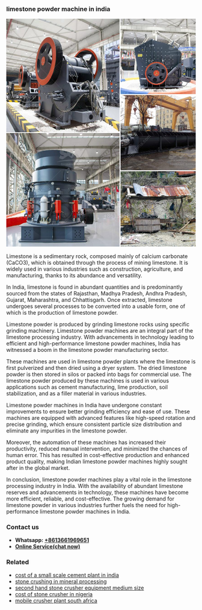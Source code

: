 <h3>limestone powder machine in india</h3><img src='1702950146.jpg' alt=''><p>Limestone is a sedimentary rock, composed mainly of calcium carbonate (CaCO3), which is obtained through the process of mining limestone. It is widely used in various industries such as construction, agriculture, and manufacturing, thanks to its abundance and versatility.</p><p>In India, limestone is found in abundant quantities and is predominantly sourced from the states of Rajasthan, Madhya Pradesh, Andhra Pradesh, Gujarat, Maharashtra, and Chhattisgarh. Once extracted, limestone undergoes several processes to be converted into a usable form, one of which is the production of limestone powder.</p><p>Limestone powder is produced by grinding limestone rocks using specific grinding machinery. Limestone powder machines are an integral part of the limestone processing industry. With advancements in technology leading to efficient and high-performance limestone powder machines, India has witnessed a boom in the limestone powder manufacturing sector.</p><p>These machines are used in limestone powder plants where the limestone is first pulverized and then dried using a dryer system. The dried limestone powder is then stored in silos or packed into bags for commercial use. The limestone powder produced by these machines is used in various applications such as cement manufacturing, lime production, soil stabilization, and as a filler material in various industries.</p><p>Limestone powder machines in India have undergone constant improvements to ensure better grinding efficiency and ease of use. These machines are equipped with advanced features like high-speed rotation and precise grinding, which ensure consistent particle size distribution and eliminate any impurities in the limestone powder.</p><p>Moreover, the automation of these machines has increased their productivity, reduced manual intervention, and minimized the chances of human error. This has resulted in cost-effective production and enhanced product quality, making Indian limestone powder machines highly sought after in the global market.</p><p>In conclusion, limestone powder machines play a vital role in the limestone processing industry in India. With the availability of abundant limestone reserves and advancements in technology, these machines have become more efficient, reliable, and cost-effective. The growing demand for limestone powder in various industries further fuels the need for high-performance limestone powder machines in India.</p><h3>Contact us</h3><ul><li><strong>Whatsapp:&nbsp;<a href="https://wa.me/8613661969651">+8613661969651</a></strong></li><li><a href="https://swt.shibang-china.com/?git&amp;zhl&amp;limestone powder machine in india"><strong>Online Service(chat now)</strong></a></li></ul><h3>Related</h3><ul><li><a href='cost of a small scale cement plant in india.md'>cost of a small scale cement plant in india</a></li><li><a href='stone crushing in mineral processing.md'>stone crushing in mineral processing</a></li><li><a href='second hand stone crusher equipment medium size.md'>second hand stone crusher equipment medium size</a></li><li><a href='cost of stone crusher in nigeria.md'>cost of stone crusher in nigeria</a></li><li><a href='mobile crusher plant south africa.md'>mobile crusher plant south africa</a></li></ul>